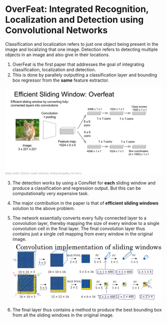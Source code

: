 # OverFeat: Integrated Recognition, Localization and Detection using Convolutional Networks

Classification and localization refers to just one object being present in the image and localizing that one image. Detection refers to detecting multiple objects in an image and also give in their locations.

1. OverFeat is the first paper that addresses the goal of integrating classification, localization and detection.
2. This is done by parallely outputting a classification layer and bounding box regressor from the **same** feature extractor.

![](../images/overfeat.png)

3. The detection works by using a ConvNet for **each** sliding window and produce a classification and regression output. But this can be computationally very expensive task.
4. The major contribution in the paper is that of **efficient sliding windows** solution to the above problem.
5. The network essentially converts every fully connected layer to a convolution layer, thereby mapping the size of every window to a single convolution cell in the final layer. The final convolution layer thus contains just a single cell mapping from every window in the original image.
![Credits:deeplearning.ai](../images/overfeat_sliding.png)

6. The final layer thus contains a method to produce the best bounding box from all the sliding windows in the original image.